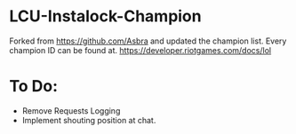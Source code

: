 # LCU-Instalock-Champion
Forked from https://github.com/Asbra and updated the champion list.
Every champion ID can be found at. https://developer.riotgames.com/docs/lol

# To Do:
- Remove Requests Logging 
- Implement shouting position at chat. 
